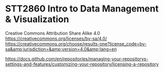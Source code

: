 # STT2860 Intro to Data Management & Visualization

Creative Commons Attribution Share Alike 4.0  
https://creativecommons.org/licenses/by-sa/4.0/  
https://creativecommons.org/choose/results-one?license_code=by-sa&amp;jurisdiction=&amp;version=4.0&amp;lang=en  

https://docs.github.com/en/repositories/managing-your-repositorys-settings-and-features/customizing-your-repository/licensing-a-repository
